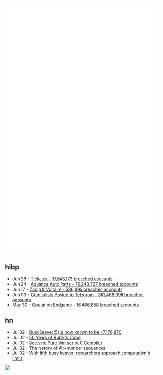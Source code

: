 ![Metrics](https://raw.githubusercontent.com/phixion/phixion/master/metrics.svg)

## hibp

<!--
for https://github.com/phixion/phixion/blob/main/.github/workflows/feeds.yml
-->
<!--START_SECTION:haveibeenpwnd-->
- Jun 28 - [Ticketek - 17,643,173 breached accounts](https://haveibeenpwned.com/PwnedWebsites#Ticketek)
- Jun 24 - [Advance Auto Parts - 79,243,727 breached accounts](https://haveibeenpwned.com/PwnedWebsites#AdvanceAutoParts)
- Jun 17 - [Zadig & Voltaire - 586,895 breached accounts](https://haveibeenpwned.com/PwnedWebsites#ZadigVoltaire)
- Jun 03 - [Combolists Posted to Telegram - 361,468,099 breached accounts](https://haveibeenpwned.com/PwnedWebsites#TelegramCombolists)
- May 30 - [Operation Endgame - 16,466,858 breached accounts](https://haveibeenpwned.com/PwnedWebsites#OperationEndgame)
<!--END_SECTION:haveibeenpwnd-->

## hn

<!--
for https://github.com/phixion/phixion/blob/main/.github/workflows/feeds.yml
-->
<!--START_SECTION:hn-->
- Jul 02 - [BusyBeaver(5) is now known to be 47,176,870](https://scottaaronson.blog/?p=8088)
- Jul 02 - [50 Years of Rubik's Cube](https://www.rubiks.com/history#timeline)
- Jul 02 - [8cc.vim: Pure Vim script C Compiler](https://github.com/rhysd/8cc.vim)
- Jul 02 - [The history of Alt+number sequences](https://devblogs.microsoft.com/oldnewthing/20240702-00/?p=109951)
- Jul 02 - [With fifth busy beaver, researchers approach computation's limits](https://www.quantamagazine.org/amateur-mathematicians-find-fifth-busy-beaver-turing-machine-20240702/)
<!--END_SECTION:hn-->

<!--
for https://yhype.me
-->
![](https://hit.yhype.me/github/profile?user_id=13013670)
